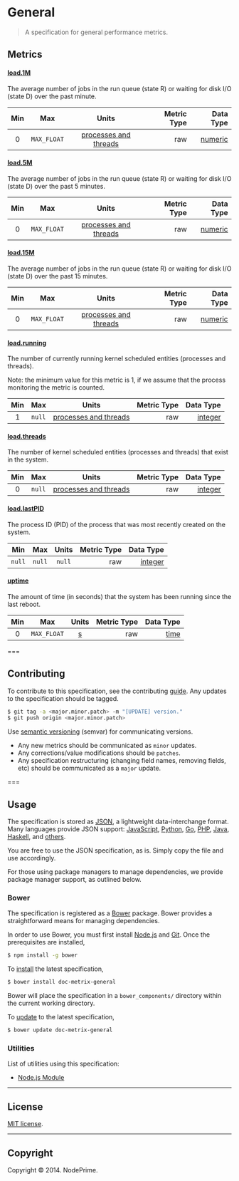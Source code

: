 General
===

> A specification for general performance metrics.


## Metrics

#### [load.1M](http://linux.die.net/man/5/proc)

The average number of jobs in the run queue (state R) or waiting for disk I/O (state D) over the past minute.

Min | Max | Units | Metric Type | Data Type 
:---: | :---: | :---: | ---: | ---: |
0 | `MAX_FLOAT` | [processes and threads](https://github.com/doc-metrix/units#processes-and-threads) | raw | [numeric](https://github.com/doc-metrix/data-types#numeric)


#### [load.5M](http://linux.die.net/man/5/proc)

The average number of jobs in the run queue (state R) or waiting for disk I/O (state D) over the past 5 minutes.

Min | Max | Units | Metric Type | Data Type 
:---: | :---: | :---: | ---: | ---: |
0 | `MAX_FLOAT` | [processes and threads](https://github.com/doc-metrix/units#processes-and-threads) | raw | [numeric](https://github.com/doc-metrix/data-types#numeric)


#### [load.15M](http://linux.die.net/man/5/proc)

The average number of jobs in the run queue (state R) or waiting for disk I/O (state D) over the past 15 minutes.

Min | Max | Units | Metric Type | Data Type 
:---: | :---: | :---: | ---: | ---: |
0 | `MAX_FLOAT` | [processes and threads](https://github.com/doc-metrix/units#processes-and-threads) | raw | [numeric](https://github.com/doc-metrix/data-types#numeric)


#### [load.running](http://linux.die.net/man/5/proc)

The number of currently running kernel scheduled entities (processes and threads).

Note: the minimum value for this metric is 1, if we assume that the process monitoring the metric is counted.

Min | Max | Units | Metric Type | Data Type 
:---: | :---: | :---: | ---: | ---: |
1 | `null` | [processes and threads](https://github.com/doc-metrix/units#processes-and-threads) | raw | [integer](https://github.com/doc-metrix/data-types#integer)


#### [load.threads](http://linux.die.net/man/5/proc)

The number of kernel scheduled entities (processes and threads) that exist in the system.

Min | Max | Units | Metric Type | Data Type 
:---: | :---: | :---: | ---: | ---: |
0 | `null` | [processes and threads](https://github.com/doc-metrix/units#processes-and-threads) | raw | [integer](https://github.com/doc-metrix/data-types#integer)


#### [load.lastPID](http://linux.die.net/man/5/proc)

The process ID (PID) of the process that was most recently created on the system.

Min | Max | Units | Metric Type | Data Type 
:---: | :---: | :---: | ---: | ---: |
`null` | `null` | `null` | raw | [integer](https://github.com/doc-metrix/data-types#integer)


#### [uptime](http://linux.die.net/man/5/proc)

The amount of time (in seconds) that the system has been running since the last reboot.

Min | Max | Units | Metric Type | Data Type 
:---: | :---: | :---: | ---: | ---: |
0 | `MAX_FLOAT` | [s](https://github.com/doc-metrix/units#s) | raw | [time](https://github.com/doc-metrix/data-types#time)


===
## Contributing

To contribute to this specification, see the contributing [guide](https://github.com/doc-metrix/contributing). Any updates to the specification should be tagged.

``` bash
$ git tag -a <major.minor.patch> -m "[UPDATE] version."
$ git push origin <major.minor.patch>
```

Use [semantic versioning](http://semver.org/) (semvar) for communicating versions.

*	Any new metrics should be communicated as `minor` updates.
*	Any corrections/value modifications should be `patches`.
* 	Any specification restructuring (changing field names, removing fields, etc) should be communicated as a `major` update.


===
## Usage

The specification is stored as [JSON](http://json.org/), a lightweight data-interchange format. Many languages provide JSON support: [JavaScript](http://www.json.org/js.html), [Python](https://docs.python.org/2/library/json.html), [Go](http://golang.org/pkg/encoding/json/), [PHP](http://php.net/manual/en/book.json.php), [Java](http://json.org/java/), [Haskell](http://hackage.haskell.org/package/json), and [others](http://json.org/).

You are free to use the JSON specification, as is. Simply copy the file and use accordingly.

For those using package managers to manage dependencies, we provide package manager support, as outlined below.


### Bower

The specification is registered as a [Bower](http://bower.io) package. Bower provides a straightforward means for managing dependencies.

In order to use Bower, you must first install [Node.js](http://nodejs.org/) and [Git](http://git-scm.com/book/en/Getting-Started-Installing-Git). Once the prerequisites are installed,

``` bash
$ npm install -g bower
```

To [install](http://bower.io/docs/api/#install) the latest specification,

``` bash
$ bower install doc-metrix-general
```

Bower will place the specification in a `bower_components/` directory within the current working directory.

To [update](http://bower.io/docs/api/#update) to the latest specification,

``` bash
$ bower update doc-metrix-general
```


### Utilities

List of utilities using this specification:

*	[Node.js Module](https://github.com/doc-metrix/general-node)


---
## License

[MIT license](http://opensource.org/licenses/MIT). 


---
## Copyright

Copyright &copy; 2014. NodePrime.

